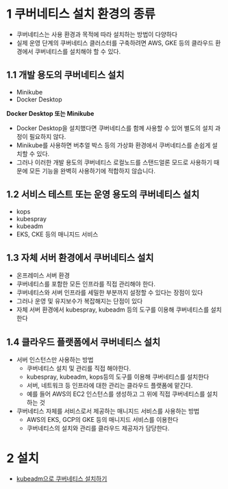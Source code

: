 # 1 쿠버네티스 설치 환경의 종류

* 쿠버네티스는 사용 환경과 목적에 따라 설치하는 방법이 다양하다
* 실제 운영 단계의 쿠버네티스 클러스터를 구축하려면 AWS, GKE 등의 클라우드 환경에서 쿠버네티스를 설치해야 할 수 있다.



## 1.1 개발 용도의 쿠버네티스 설치

* Minikube
* Docker Desktop



**Docker Desktop 또는 Minikube**

- Docker Desktop을 설치했다면 쿠버네티스를 함께 사용할 수 있어 별도의 설치 과정이 필요하지 않다.
- Minikube를 사용하면 버추얼 박스 등의 가상화 환경에서 쿠버네티스를 손쉽게 설치할 수 있다.
- 그러나 이러한 개발 용도의 쿠버네티스 로컬노드를 스탠드얼론 모드로 사용하기 때문에 모든 기능을 완벽히 사용하기에 적합하지 않습니다.



## 1.2 서비스 테스트 또는 운영 용도의 쿠버네티스 설치

* kops
* kubespray
* kubeadm
* EKS, CKE 등의 매니지드 서비스



## 1.3 자체 서버 환경에서 쿠버네티스 설치

* 온프레미스 서버 환경
* 쿠버네티스를 포함한 모든 인프라를 직접 관리해야 한다.
* 쿠버네티스와 서버 인프라를 세밀한 부분까지 설정할 수 있다는 장점이 있다
* 그러나 운영 및 유지보수가 복잡해지는 단점이 있다
* 자체 서버 환경에서 kubespray, kubeadm 등의 도구를 이용해 쿠버네티스를 설치한다



## 1.4 클라우드 플랫폼에서 쿠버네티스 설치

* 서버 인스턴스만 사용하는 방법
  * 쿠버네티스 설치 및 관리를 직접 해야한다.
  * kubespray, kubeadm, kops등의 도구를 이용해 쿠버네티스를 설치한다
  * 서버, 네트워크 등 인프라에 대한 관리는 클라우드 플랫폼에 맡긴다.
  * 예를 들어 AWS의 EC2 인스턴스를 생성하고 그 위에 직접 쿠버네티스를 설치하는 것
* 쿠버네티스 자체를 서비스로서 제공하는 매니지드 서비스를 사용하는 방법
  * AWS의 EKS, GCP의 GKE 등의 매니지드 서비스를 이용한다
  * 쿠버네티스의 설치와 관리를 클라우드 제공자가 담당한다.



# 2 설치

*  [kubeadm으로 쿠버네티스 설치하기](kubeadm.md) 
